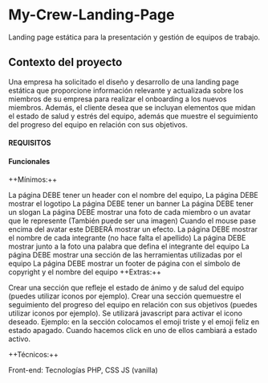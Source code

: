 # My-Crew-Landing-Page


Landing page estática para la presentación y gestión de equipos de trabajo.


## Contexto del proyecto

Una empresa ha solicitado el diseño y desarrollo de una landing page estática que proporcione información relevante y actualizada sobre los miembros de su empresa para realizar el onboarding a los nuevos miembros. Además, el cliente desea que se incluyan elementos que midan el estado de salud y estrés del equipo, además que muestre el seguimiento del progreso del equipo en relación con sus objetivos.


#### REQUISITOS

#### Funcionales

++Mínimos:++

La página DEBE tener un header con el nombre del equipo,
La página DEBE mostrar el logotipo
La página DEBE tener un banner
La página DEBE tener un slogan
La página DEBE mostrar una foto de cada miembro o un avatar que le represente (También puede ser una imagen)
Cuando el mouse pase encima del avatar este DEBERÁ mostrar un efecto.
La página DEBE mostrar el nombre de cada integrante (no hace falta el apellido)
La página DEBE mostrar junto a la foto una palabra que defina el integrante del equipo
La página DEBE mostrar una sección de las herramientas utilizadas por el equipo
La página DEBE mostrar un footer de página con el símbolo de copyright y el nombre del equipo
++Extras:++

Crear una sección que refleje el estado de ánimo y de salud del equipo (puedes utilizar iconos por ejemplo).
Crear una sección quemuestre el seguimiento del progreso del equipo en relación con sus objetivos (puedes utilizar iconos por ejemplo).
Se utilizará javascript para activar el icono deseado. Ejemplo: en la sección colocamos el emoji triste y el emoji feliz en estado apagado. Cuando hacemos click en uno de ellos cambiará a estado activo.


++Técnicos:++

Front-end: Tecnologías PHP, CSS JS (vanilla)
